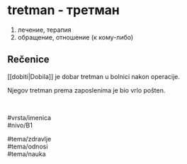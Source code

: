 # tretman - третман

1. лечение, терапия  
2. обращение, отношение (к кому-либо)

## Rečenice

[[dobiti|Dobila]] je dobar tretman u bolnici nakon operacije.

Njegov tretman prema zaposlenima je bio vrlo pošten.

<br>

#vrsta/imenica  
#nivo/B1  

#tema/zdravlje  
#tema/odnosi  
#tema/nauka  
